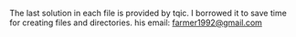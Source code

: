 The last solution in each file is provided by tqic.
I borrowed it to save time for creating files and directories.
his email: farmer1992@gmail.com
 